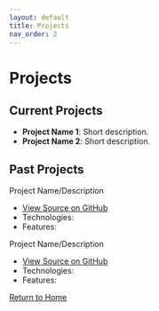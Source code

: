 ```yaml
---
layout: default
title: Projects
nav_order: 2
---
```


# Projects

## Current Projects
- **Project Name 1**: Short description.
- **Project Name 2**: Short description.

## Past Projects

Project  Name/Description

- [View Source on GitHub](https://github.com/yourname/project-name)
- Technologies: 
- Features: 


Project Name/Description

- [View Source on GitHub](https://github.com/yourname/project-name)
- Technologies: 
- Features: 


<a href="/" class="btn">Return to Home</a>